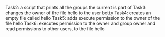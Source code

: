 Task2: a script that prints all the groups the current is part of
Task3: changes the owner of the file hello to the user betty
Task4: creates an empty file called hello
Task5: adds execute permission to the owner of the file hello
Task6: executes permission to the owner and group owner and read permissions to other users, to the file hello
